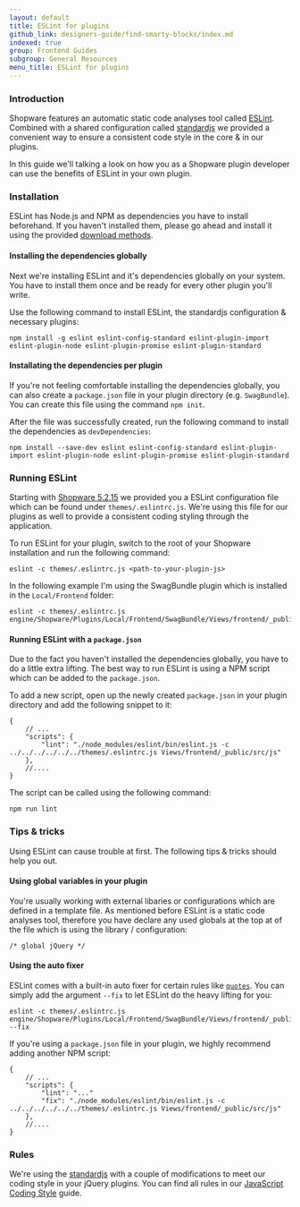 ```yaml
---
layout: default
title: ESLint for plugins
github_link: designers-guide/find-smarty-blocks/index.md
indexed: true
group: Frontend Guides
subgroup: General Resources
menu_title: ESLint for plugins
---
```


### Introduction
Shopware features an automatic static code analyses tool called [ESLint](http://eslint.org/). Combined with a shared configuration called [standardjs](https://standardjs.com/) we provided a convenient way to ensure a consistent code style in the core & in our plugins.

In this guide we'll talking a look on how you as a Shopware plugin developer can use the benefits of ESLint in your own plugin.

### Installation
ESLint has Node.js and NPM as dependencies you have to install beforehand. If you haven't installed them, please go ahead and install it using the provided [download methods](https://nodejs.org/en/download/current/).

#### Installing the dependencies globally
Next we're installing ESLint and it's dependencies globally on your system. You have to install them once and be ready for every other plugin you'll write.

Use the following command to install ESLint, the standardjs configuration & necessary plugins:

```
npm install -g eslint eslint-config-standard eslint-plugin-import eslint-plugin-node eslint-plugin-promise eslint-plugin-standard
```

#### Installating the dependencies per plugin
If you're not feeling comfortable installing the dependencies globally, you can also create a `package.json` file in your plugin directory (e.g. `SwagBundle`). You can create this file using the command `npm init`.

After the file was successfully created, run the following command to install the dependencies as `devDependencies`:

```
npm install --save-dev eslint eslint-config-standard eslint-plugin-import eslint-plugin-node eslint-plugin-promise eslint-plugin-standard
```

### Running ESLint
Starting with [Shopware 5.2.15](http://community.shopware.com/Downloads_cat_448.html) we provided you a ESLint configuration file which can be found under `themes/.eslintrc.js`. We're using this file for our plugins as well to provide a consistent coding styling through the application.

To run ESLint for your plugin, switch to the root of your Shopware installation and run the following command:

```
eslint -c themes/.eslintrc.js <path-to-your-plugin-js>
```

In the following example I'm using the SwagBundle plugin which is installed in the `Local/Frontend` folder:

```
eslint -c themes/.eslintrc.js engine/Shopware/Plugins/Local/Frontend/SwagBundle/Views/frontend/_public/src/js/
```

#### Running ESLint with a `package.json`
Due to the fact you haven't installed the dependencies globally, you have to do a little extra lifting. The best way to run ESLint is using  a NPM script which can be added to the `package.json`.

To add a new script, open up the newly created `package.json` in your plugin directory and add the following snippet to it:

```
{
    // ...
    "scripts": {
        "lint": "./node_modules/eslint/bin/eslint.js -c ../../../../../../themes/.eslintrc.js Views/frontend/_public/src/js"
    },
    //....
}
```

The script can be called using the following command:

```
npm run lint
```

### Tips & tricks
Using ESLint can cause trouble at first. The following tips & tricks should help you out.

#### Using global variables in your plugin
You're usually working with external libaries or configurations which are defined in a template file. As mentioned before ESLint is a static code analyses tool, therefore you have declare any used globals at the top at of the file which is using the library / configuration:

```
/* global jQuery */
```

#### Using the auto fixer
ESLint comes with a built-in auto fixer for certain rules like [`quotes`](http://eslint.org/docs/rules/quotes). You can simply add the argument `--fix` to let ESLint do the heavy lifting for you:

```
eslint -c themes/.eslintrc.js engine/Shopware/Plugins/Local/Frontend/SwagBundle/Views/frontend/_public/src/js/ --fix
```

If you're using a `package.json` file in your plugin, we highly recommend adding another NPM script:

```
{
    // ...
    "scripts": {
        "lint": "..."
        "fix": "./node_modules/eslint/bin/eslint.js -c ../../../../../../themes/.eslintrc.js Views/frontend/_public/src/js"
    },
    //....
}
```

### Rules
We're using the [standardjs](https://standardjs.com/) with a couple of modifications to meet our coding style in your jQuery plugins. You can find all rules in our [JavaScript Coding Style](https://developers.shopware.com/designers-guide/javascript-coding-style/) guide.


